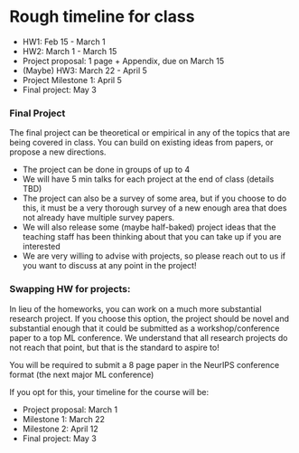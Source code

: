 # Rough timeline for class

- HW1: Feb 15 - March 1
- HW2: March 1 - March 15
- Project proposal: 1 page + Appendix, due on March 15
- (Maybe) HW3: March 22 - April 5
- Project Milestone 1: April 5
- Final project: May 3

### Final Project
The final project can be theoretical or empirical in any of the topics that are being covered in class. You can build on existing ideas from papers, or propose a new directions. 
- The project can be done in groups of up to 4
- We will have 5 min talks for each project at the end of class (details TBD)
- The project can also be a survey of some area, but if you choose to do this, it must be a very thorough survey of a new enough area that does not already have multiple survey papers.
- We will also release some (maybe half-baked) project ideas that the teaching staff has been thinking about that you can take up if you are interested
- We are very willing to advise with projects, so please reach out to us if you want to discuss at any point in the project!

### Swapping HW for projects:
In lieu of the homeworks, you can work on a much more substantial research project. If you choose this option, the project should be novel and substantial enough that it could be submitted as a workshop/conference paper to a top ML conference. We understand that all research projects do not reach that point, but that is the standard to aspire to! 

You will be required to submit a 8 page paper in the NeurIPS conference format (the next major ML conference)

If you opt for this, your timeline for the course will be:

- Project proposal: March 1
- Milestone 1: March 22
- Milestone 2: April 12
- Final project: May 3
